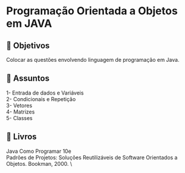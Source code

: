 # Programação Orientada a Objetos em JAVA

## 🔷 Objetivos
Colocar as questões envolvendo linguagem de programação em Java.

## 🔷 Assuntos
1- Entrada de dados e Variáveis \
2- Condicionais e Repetição  
3- Vetores \
4- Matrizes \
5- Classes 

## 🔷 Livros
Java Como Programar 10e \
Padrões de Projetos: Soluções Reutilizáveis de
Software Orientados a Objetos. Bookman, 2000. \
